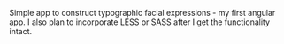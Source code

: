 Simple app to construct typographic facial expressions - my first angular app. I also plan to incorporate LESS or SASS after I get the functionality intact.
